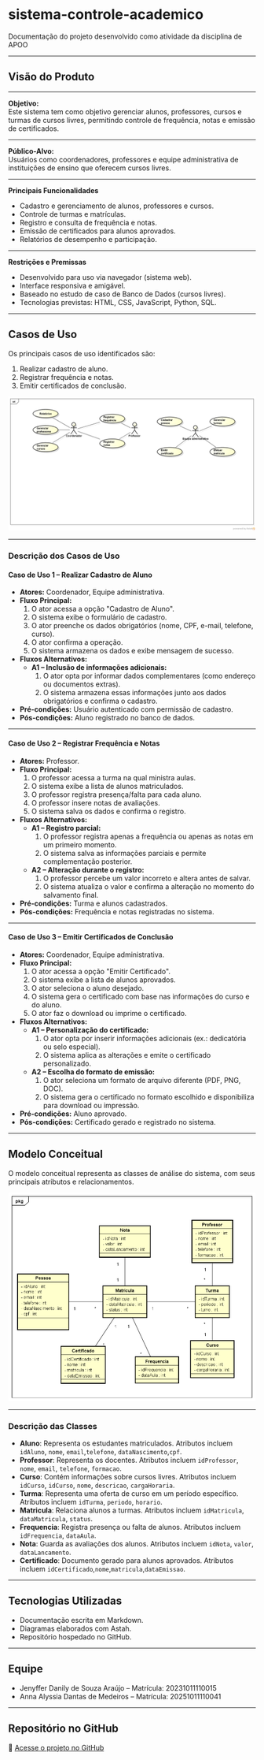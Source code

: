 # sistema-controle-academico

Documentação do projeto desenvolvido como atividade da disciplina de APOO

---

## **Visão do Produto**

---

**Objetivo:**  
Este sistema tem como objetivo gerenciar alunos, professores, cursos e turmas de cursos livres, permitindo controle de frequência, notas e emissão de certificados.

---

**Público-Alvo:**  
Usuários como coordenadores, professores e equipe administrativa de instituições de ensino que oferecem cursos livres.

---

**Principais Funcionalidades**  
- Cadastro e gerenciamento de alunos, professores e cursos.  
- Controle de turmas e matrículas.  
- Registro e consulta de frequência e notas.  
- Emissão de certificados para alunos aprovados.  
- Relatórios de desempenho e participação.

---

**Restrições e Premissas**  
- Desenvolvido para uso via navegador (sistema web).  
- Interface responsiva e amigável.  
- Baseado no estudo de caso de Banco de Dados (cursos livres).  
- Tecnologias previstas: HTML, CSS, JavaScript, Python, SQL.

---

## **Casos de Uso**

Os principais casos de uso identificados são:  
1. Realizar cadastro de aluno.  
2. Registrar frequência e notas.  
3. Emitir certificados de conclusão.

![Diagrama de Casos de Uso](./imagens/diagrama-casos-de-uso.png)

---

### **Descrição dos Casos de Uso**

#### **Caso de Uso 1 – Realizar Cadastro de Aluno**
- **Atores:** Coordenador, Equipe administrativa.  
- **Fluxo Principal:**  
  1. O ator acessa a opção "Cadastro de Aluno".  
  2. O sistema exibe o formulário de cadastro.  
  3. O ator preenche os dados obrigatórios (nome, CPF, e-mail, telefone, curso).  
  4. O ator confirma a operação.  
  5. O sistema armazena os dados e exibe mensagem de sucesso.  
- **Fluxos Alternativos:**  
  - **A1 – Inclusão de informações adicionais:**  
    1. O ator opta por informar dados complementares (como endereço ou documentos extras).  
    2. O sistema armazena essas informações junto aos dados obrigatórios e confirma o cadastro.  
- **Pré-condições:** Usuário autenticado com permissão de cadastro.  
- **Pós-condições:** Aluno registrado no banco de dados.

---

#### **Caso de Uso 2 – Registrar Frequência e Notas**
- **Atores:** Professor.  
- **Fluxo Principal:**  
  1. O professor acessa a turma na qual ministra aulas.  
  2. O sistema exibe a lista de alunos matriculados.  
  3. O professor registra presença/falta para cada aluno.  
  4. O professor insere notas de avaliações.  
  5. O sistema salva os dados e confirma o registro.  
- **Fluxos Alternativos:**  
  - **A1 – Registro parcial:**  
    1. O professor registra apenas a frequência ou apenas as notas em um primeiro momento.  
    2. O sistema salva as informações parciais e permite complementação posterior.  
  - **A2 – Alteração durante o registro:**  
    1. O professor percebe um valor incorreto e altera antes de salvar.  
    2. O sistema atualiza o valor e confirma a alteração no momento do salvamento final.  
- **Pré-condições:** Turma e alunos cadastrados.  
- **Pós-condições:** Frequência e notas registradas no sistema.

---

#### **Caso de Uso 3 – Emitir Certificados de Conclusão**
- **Atores:** Coordenador, Equipe administrativa.  
- **Fluxo Principal:**  
  1. O ator acessa a opção "Emitir Certificado".  
  2. O sistema exibe a lista de alunos aprovados.  
  3. O ator seleciona o aluno desejado.  
  4. O sistema gera o certificado com base nas informações do curso e do aluno.  
  5. O ator faz o download ou imprime o certificado.  
- **Fluxos Alternativos:**  
  - **A1 – Personalização do certificado:**  
    1. O ator opta por inserir informações adicionais (ex.: dedicatória ou selo especial).  
    2. O sistema aplica as alterações e emite o certificado personalizado.  
  - **A2 – Escolha do formato de emissão:**  
    1. O ator seleciona um formato de arquivo diferente (PDF, PNG, DOC).  
    2. O sistema gera o certificado no formato escolhido e disponibiliza para download ou impressão.  
- **Pré-condições:** Aluno aprovado.  
- **Pós-condições:** Certificado gerado e registrado no sistema.

---

## **Modelo Conceitual**

O modelo conceitual representa as classes de análise do sistema, com seus principais atributos e relacionamentos.

![Diagrama de Classes](./imagens/modelo-conceitual.png)

---

### **Descrição das Classes**

- **Aluno**: Representa os estudantes matriculados. Atributos incluem `idAluno`, `nome`, `email`,`telefone`, `dataNascimento`,`cpf`.  
- **Professor**: Representa os docentes. Atributos incluem `idProfessor`, `nome`, `email`, `telefone`, `formacao`.  
- **Curso**: Contém informações sobre cursos livres. Atributos incluem `idCurso`, `idCurso`, `nome`, `descricao`, `cargaHoraria`.  
- **Turma**: Representa uma oferta de curso em um período específico. Atributos incluem `idTurma`, `periodo`, `horario`.  
- **Matricula**: Relaciona alunos a turmas. Atributos incluem `idMatricula`, `dataMatricula`, `status`.  
- **Frequencia**: Registra presença ou falta de alunos. Atributos incluem `idFrequencia`, `dataAula`.  
- **Nota**: Guarda as avaliações dos alunos. Atributos incluem `idNota`, `valor`, `dataLancamento`.  
- **Certificado**: Documento gerado para alunos aprovados. Atributos incluem `idCertificado`,`nome`,`matricula`,`dataEmissao`.

---

## **Tecnologias Utilizadas**
- Documentação escrita em Markdown.  
- Diagramas elaborados com Astah.  
- Repositório hospedado no GitHub.  

---

## **Equipe**
- Jenyffer Danily de Souza Araújo – Matrícula: 20231011110015  
- Anna Alyssia Dantas de Medeiros – Matrícula: 20251011110041  

---

## **Repositório no GitHub**
🔗 [Acesse o projeto no GitHub](https://github.com/Jenypr/sistema-controle-academico)